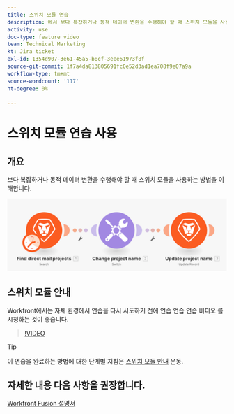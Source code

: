 ```yaml
---
title: 스위치 모듈 연습
description: 에서 보다 복잡하거나 동적 데이터 변환을 수행해야 할 때 스위치 모듈을 사용하는 방법을 알아봅니다. [!DNL Adobe Workfront Fusion].
activity: use
doc-type: feature video
team: Technical Marketing
kt: Jira ticket
exl-id: 1354d907-3e61-45a5-b8cf-3eee61973f8f
source-git-commit: 1f7a4da813805691fc0e52d3ad1ea708f9e07a9a
workflow-type: tm+mt
source-wordcount: '117'
ht-degree: 0%

---
```


# 스위치 모듈 연습 사용

## 개요

보다 복잡하거나 동적 데이터 변환을 수행해야 할 때 스위치 모듈을 사용하는 방법을 이해합니다.

![스위치 모듈을 사용한 이미지](assets/beyond-basic-modules-4.png)

## 스위치 모듈 안내

Workfront에서는 자체 환경에서 연습을 다시 시도하기 전에 연습 연습 연습 비디오 를 시청하는 것이 좋습니다.

>[!VIDEO](https://video.tv.adobe.com/v/335290/?quality=12)

>[!TIP]
>
>이 연습을 완료하는 방법에 대한 단계별 지침은 [스위치 모듈 안내](https://experienceleague.adobe.com/docs/workfront-learn/tutorials-workfront/fusion/exercises/switch-module.html?lang=en) 운동.


## 자세한 내용 다음 사항을 권장합니다.

[Workfront Fusion 설명서](https://experienceleague.adobe.com/docs/workfront/using/adobe-workfront-fusion/workfront-fusion-2.html?lang=en)
